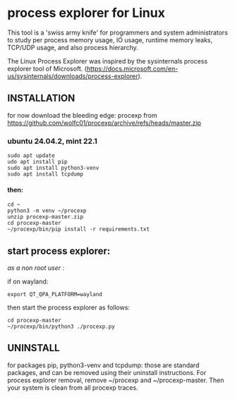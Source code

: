 # process explorer for Linux

This tool is a 'swiss army knife' for programmers and system administrators to study per process memory usage, IO usage, runtime memory leaks, TCP/UDP usage, and also process hierarchy.

The Linux Process Explorer was inspired by the sysinternals process explorer tool of Microsoft.  (https://docs.microsoft.com/en-us/sysinternals/downloads/process-explorer). 

## INSTALLATION
for now download the bleeding edge: procexp from https://github.com/wolfc01/procexp/archive/refs/heads/master.zip 

### ubuntu 24.04.2, mint 22.1
```
sudo apt update
udo apt install pip
sudo apt install python3-venv
sudo apt install tcpdump
```
#### then:
```
cd ~
python3 -m venv ~/procexp
unzip procexp-master.zip 
cd procexp-master
~/procexp/bin/pip install -r requirements.txt
```
## start process explorer: 
_as a non root user_ :

if on wayland:
```
export QT_QPA_PLATFORM=wayland
```

then start the process explorer as follows:
```
cd procexp-master
~/procexp/bin/python3 ./procexp.py
```
## UNINSTALL
for packages pip, python3-venv and tcpdump: those are standard packages, and can be removed using their uninstall instructions. For process explorer removal, remove ~/procexp and ~/procexp-master. Then your system is clean from all procexp traces.
